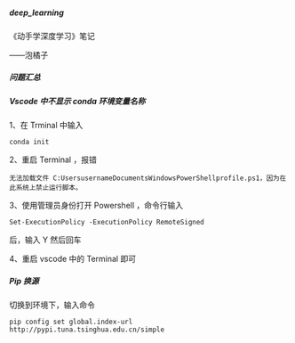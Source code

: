 ##### deep_learning

《动手学深度学习》笔记

——泡橘子



##### 问题汇总

##### Vscode 中不显示 conda 环境变量名称

1、在 Trminal 中输入

```
conda init
```

2、重启 Terminal ，报错

```
无法加载文件 C:UsersusernameDocumentsWindowsPowerShellprofile.ps1，因为在此系统上禁止运行脚本。
```

3、使用管理员身份打开 Powershell ，命令行输入

```
Set-ExecutionPolicy -ExecutionPolicy RemoteSigned
```

后，输入 Y 然后回车

4、重启 vscode 中的 Terminal 即可





##### Pip 换源

切换到环境下，输入命令

```
pip config set global.index-url http://pypi.tuna.tsinghua.edu.cn/simple
```

































